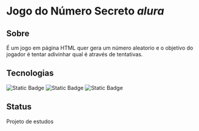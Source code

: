 # **Jogo do Número Secreto** *alura*

## Sobre

 É um jogo em página HTML quer gera um número aleatorio e o objetivo do jogador é tentar adivinhar qual é através de tentativas.

## Tecnologias


![Static Badge](https://img.shields.io/badge/HTML-orange)
![Static Badge](https://img.shields.io/badge/CSS-blue)
![Static Badge](https://img.shields.io/badge/JavaScript-yellow)

## Status
 
 Projeto de estudos
